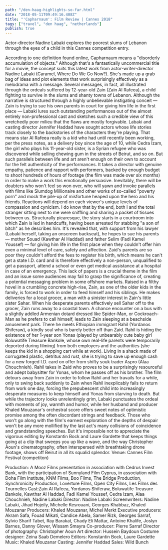 ```yaml
---
path: "/den-haag-highlights-so-far.html"
date: "2018-05-11T09:49:16.408Z" 
title: "'Capharnaum': Film Review | Cannes 2018"
tags: ["travel", "den haag", "netherlands"]
publish: true
---
```



 
Actor-director Nadine Labaki explores the poorest slums of Lebanon through the eyes of a child in this Cannes competition entry.


According to one definition found online, Capharnaum means a "disorderly accumulation of objects." Although that's a fantastically uncommercial title for a movie, the concept suits this latest work from actor-writer-director Nadine Labaki (Caramel, Where Do We Go Now?). She's made up a grab bag of ideas and plot elements that work surprisingly effectively as a melodrama with a message. Several messages, in fact, all illustrated through the ordeals suffered by 12-year-old Zain (Zain Al Rafeea), a child fighting to survive in the slums and shanty towns of Lebanon. Although the narrative is structured through a highly unbelievable instigating conceit — Zain is trying to sue his own parents in court for giving him life in the first place — Labaki lures such outstanding performances out of the almost entirely non-professional cast and sketches such a credible view of this wretchedly poor milieu that the flaws are mostly forgivable.
Labaki and casting director Jennifer Haddad have sought actors whose life stories track closely to the backstories of the characters they're playing. That means star Al Rafeea really is a kid who had until recently been working, per the press notes, as a delivery boy since the age of 10, while Cedra Izam, the girl who plays his 11-year-old sister, is a Syrian refugee who was discovered while selling chewing gum in the streets of Beirut, and so on.
But such parallels between life and art aren't enough on their own to account for the felt authenticity of the performances. It takes a director with genuine empathy, patience and rapport with performers, backed by enough budget to shoot hundreds of hours of footage (the film was made over six months) in order to make a work this emotionally persuasive.
Inevitably, there will be doubters who won't feel so won over, who will yawn and invoke parallels with films like Slumdog Millionaire and other works of so-called "poverty porn" and mock the pile-up of misfortune heaped upon the hero and his friends. Reactions will depend on each viewer's unique levels of compassion and cynicism. I do know that by the end, both I and the total stranger sitting next to me were sniffling and sharing a packet of tissues between us.
Structurally picaresque, the story starts in a courtroom into which Zain is led in handcuffs, having been arrested for stabbing "a son of bitch" as he describes him. It's revealed that, with support from his lawyer (Labaki herself, taking an onscreen backseat), he hopes to sue his parents — mother Souad (Kawthar Al Haddad) and father Selim (Fadi Kamel Youssef) — for giving him life in the first place when they couldn't offer him even a minimal level of care, safety and affection.
Zaid's parents are so poor they couldn't afford the fees to register his birth, which means he can't get a state I.D. card and is therefore effectively a non-person, unqualified to get a passport, attend a school or even get medical assistance at a hospital in case of an emergency. This lack of papers is a crucial theme in the film and an issue some audiences may fail to grasp the significance of, creating a potential messaging problem in some offshore markets.
Raised in a filthy hovel in a crumbling concrete high-rise, Zain, as one of the older kids in the family, is forced to work in order to feed himself and his siblings. He makes deliveries for a local grocer, a man with a sinister interest in Zain's little sister Sahar. When his desperate parents effectively sell Sahar off to the grocer, Zain runs away to a coastal town. A chance encounter on a bus with a slightly addled Armenian dotard dressed like Spider-Man, or Cockroach-Man as he prefers to call himself, leads to Zain sleeping at a beachside amusement park.
There he meets Ethiopian immigrant Rahil (Yordanos Shiferaw), a kindly soul who is barely better off than Zaid. Rahil is hiding the existence of her 1-year son Yonas (played by unbearably cute baby girl Boluwatife Treasure Bankole, whose own real-life parents were temporarily deported during filming) from both employers and the authorities (she keeps the kid in a shopping cart while at work). Living in a shack made of corrugated plastic, detritus and rust, she is trying to save up enough cash for a new forged I.D. card on offer from shifty souk trader Aspro (Alaa Chouchnieh). Rahil takes in Zaid who proves to be a surprisingly resourceful and adept babysitter for Yonas, whom he passes off as his brother.
The film detours away from Zain in order to follow Rahil and her travails for a while, only to swing back suddenly to Zain when Rahil inexplicably fails to return from work one day, forcing the prepubescent child into increasingly desperate measures to keep himself and Yonas from starving to death. But while the trajectory looks unrelentingly grim, Labaki punctuates the ordeal with moments of joy, warmth and humor, while her husband and producer Khaled Mouzanar's orchestral score offers sweet notes of optimistic promise among the often discordant strings and feedback.
Those who won't go along with the film's earnest exploration of the depths of despair won't be any more mollified by the last act's many collisions of coincidence and grandstanding speeches. But it's impossible not to appreciate the vigorous editing by Konstantin Bock and Laure Gardette that keeps things going at a clip that sweeps you up like a wave, and the way Christopher Aoun's cinematography, often interspersed with breathtaking drone footage, shows off Beirut in all its squalid splendor.
Venue: Cannes Film Festival (competiton)

Production: A Mooz Films presentation in association with Cedrus Invest Bank, with the participation of Sunnyland Film Cyprus, in association with Doha Film Institute, KNM Films, Boo Films, The Bridge Production, Synchronicity Production, Loverture Films, Open City Films, Les Films des Tournelles
Cast:Zain Al Rafeea, Yordanos Shiferaw, Boluwatife Treasure Bankole, Kawthar Al Haddad, Fadi Kamel Youssef, Cedra Izam, Alaa Chouchnieh, Nadine Labaki
Director: Nadine Labaki
Screenwriters: Nadine Labaki, Jihad Hojeily, Michelle Kesrouani, Georges Khabbaz, Khaled Mouzanar
Producers: Khaled Mouzanar, Michel Merkt
Executive producers: Akram Safa, Fouad Mikati, Candice Abela, Samer Rizk, Georges Sarraf, Sylvio Sharif Tabet, Ray Barakat, Chady Eli Mattar, Antoine Khalife, Joslyn Barnes, Danny Glover, Wissam Smayra
Co-producer: Pierre Sarraf
Director of photography: Christopher Aoun
Art director: Hussein Baydoun
Costume designer: Zeina Saab Demelero
Editors: Konstantin Bock, Laure Gardette
Music: Khaled Mouzanar
Casting: Jennifer Haddad
Sales:  Wild Bunch
